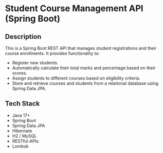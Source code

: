 # Student Course Management API (Spring Boot)

## Description
This is a Spring Boot REST API that manages student registrations and their course enrollments. It provides functionality to:

- Register new students.
- Automatically calculate their total marks and percentage based on their scores.
- Assign students to different courses based on eligibility criteria.
- Store and retrieve courses and students from a relational database using Spring Data JPA.

## Tech Stack
- Java 17+
- Spring Boot
- Spring Data JPA
- Hibernate
- H2 / MySQL
- RESTful APIs
- Lombok
